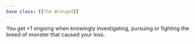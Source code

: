 ```yaml
---
base class: [[The Wronged]]
---
```

You get +1 ongoing when knowingly investigating, pursuing or fighting the breed of monster that caused your loss.


